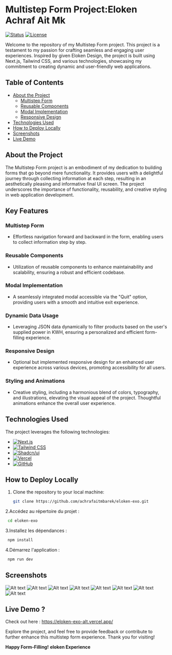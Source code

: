 # Multistep Form Project:Eloken Achraf Ait Mk

[![Status](https://img.shields.io/badge/Status-In%20Progress-blueviolet)]()
[![License](https://img.shields.io/badge/License-MIT-green)]()

Welcome to the repository of my Multistep Form project. This project is a testament to my passion for crafting seamless and engaging user experiences. Inspired by given Eloken Design, the project is built using Next.js, Tailwind CSS, and various technologies, showcasing my commitment to creating dynamic and user-friendly web applications.
## Table of Contents
- [About the Project](#about-the-project)
  - [Multistep Form](#multistep-form)
  - [Reusable Components](#reusable-components)
  - [Modal Implementation](#modal-implementation)
  - [Responsive Design](#responsive-design)
- [Technologies Used](#technologies-used)
- [How to Deploy Locally](#how-to-deploy-locally)
- [Screenshots](#screenshots)
- [Live Demo](#live-demo)


## About the Project

The Multistep Form project is an embodiment of my dedication to building forms that go beyond mere functionality. It provides users with a delightful journey through collecting information at each step, resulting in an aesthetically pleasing and informative final UI screen. The project underscores the importance of functionality, reusability, and creative styling in web application development.

## Key Features

### Multistep Form
- Effortless navigation forward and backward in the form, enabling users to collect information step by step.

### Reusable Components
- Utilization of reusable components to enhance maintainability and scalability, ensuring a robust and efficient codebase.

### Modal Implementation
- A seamlessly integrated modal accessible via the "Quit" option, providing users with a smooth and intuitive exit experience.

### Dynamic Data Usage
- Leveraging JSON data dynamically to filter products based on the user's supplied power in KWH, ensuring a personalized and efficient form-filling experience.

### Responsive Design
- Optional but implemented responsive design for an enhanced user experience across various devices, promoting accessibility for all users.

### Styling and Animations
- Creative styling, including a harmonious blend of colors, typography, and illustrations, elevating the visual appeal of the project. Thoughtful animations enhance the overall user experience.

## Technologies Used

The project leverages the following technologies:

- [![Next.js](https://img.shields.io/badge/Next.js-61DAFB?style=for-the-badge&logo=next.js&logoColor=white)](https://nextjs.org/)
- [![Tailwind CSS](https://img.shields.io/badge/Tailwind_CSS-38B2AC?style=for-the-badge&logo=tailwind-css&logoColor=white)](https://tailwindcss.com/)
- [![Shadcn/ui](https://img.shields.io/badge/Shadcn/ui-0081CB?style=for-the-badge)](https://shadcn/ui)
- [![Vercel](https://img.shields.io/badge/Vercel-000000?style=for-the-badge&logo=vercel&logoColor=white)](https://vercel.com/)
- [![GitHub](https://img.shields.io/badge/GitHub-181717?style=for-the-badge&logo=github&logoColor=white)](https://github.com/)


## How to Deploy Locally

1. Clone the repository to your local machine:
   ```bash
   git clone https://github.com/achrafaitmbarek/eloken-exo.git
   ```
2.Accédez au répertoire du projet :
  ```bash
   cd eloken-exo 
   ```
3.Installez les dépendances :
  ```bash
   npm install
```
4.Démarrez l'application :
  ```bash 
   npm run dev
```
## Screenshots

![Alt text](<screenshots/Screenshot 2024-01-10 at 5.38.05 AM.png>) 
![Alt text](<screenshots/Screenshot 2024-01-10 at 5.38.44 AM.png>) 
![Alt text](<screenshots/Screenshot 2024-01-10 at 5.39.50 AM.png>) 
![Alt text](<screenshots/Screenshot 2024-01-10 at 5.42.52 AM.png>) 
![Alt text](<screenshots/Screenshot 2024-01-10 at 5.43.08 AM.png>) 
![Alt text](<screenshots/Screenshot 2024-01-10 at 5.43.37 AM.png>) 
![Alt text](<screenshots/Screenshot 2024-01-10 at 5.43.53 AM.png>) 
![Alt text](<screenshots/Screenshot 2024-01-10 at 5.44.20 AM.png>)

## Live Demo ?

Check out here : https://eloken-exo-alt.vercel.app/

Explore the project, and feel free to provide feedback or contribute to further enhance this multistep form experience. Thank you for visiting!

**Happy Form-Filling!**
**eloken Experience**

